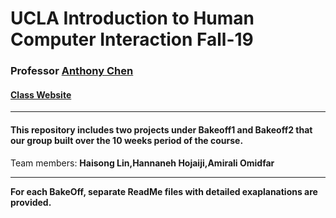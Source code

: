 # UCLA Introduction to Human Computer Interaction Fall-19 #

### Professor [Anthony Chen](https://www.ee.ucla.edu/xiang-anthony-chen/)  ### 
#### [Class Website](https://www.notion.so/2019-Fall-ECE-209AS-Human-Computer-Interaction-82df29ed1b1f49c4bcb245550133f3f8) ###
---

#### This repository includes two projects under Bakeoff1 and Bakeoff2 that our group built over the 10 weeks period of the course. #####

Team members: 
**Haisong Lin,Hannaneh Hojaiji,Amirali Omidfar** 

---

**For each BakeOff, separate ReadMe files with detailed exaplanations are provided.**

